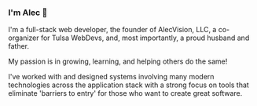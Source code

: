 ### I'm Alec 👋

I'm a full-stack web developer, the founder of AlecVision, LLC, a co-organizer for Tulsa WebDevs, and, most importantly, a proud husband and father.

My passion is in growing, learning, and helping others do the same!

I've worked with and designed systems involving many modern technologies across the application stack with a strong focus on tools that eliminate 'barriers to entry' for those who want to create great software. 

<!--
**alecvision/AlecVision** is a ✨ _special_ ✨ repository because its `README.md` (this file) appears on your GitHub profile.

Here are some ideas to get you started:

- 🔭 I’m currently working on ...
- 🌱 I’m currently learning ...
- 👯 I’m looking to collaborate on ...
- 🤔 I’m looking for help with ...
- 💬 Ask me about ...
- 📫 How to reach me: ...
- 😄 Pronouns: ...
- ⚡ Fun fact: ...
-->
